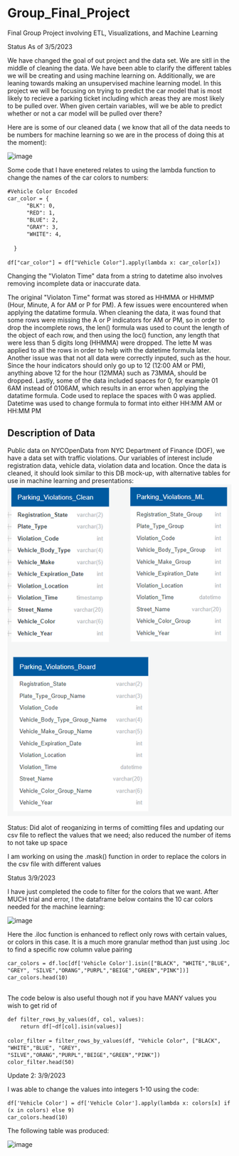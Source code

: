 # Group_Final_Project
Final Group Project involving ETL, Visualizations, and Machine Learning

Status As of 3/5/2023

We have changed the goal of out project and the data set. We are sitll in the middle of cleaning the data. We have been able to clarify the different tables we will be creating and using machine learning on. Additionally, we are leaning towards making an unsupervised machine learning model.
In this project we will be focusing on trying to predict the car model that is most likely to recieve a parking ticket including which areas they are most likely to be pulled over. When given certain variables, will we be able to predict whether or not a car model will be pulled over there?

Here are is some of our cleaned data ( we know that all of the data needs to be numbers for machine learning so we are in the process of doing this at the moment):

![image](https://user-images.githubusercontent.com/113560850/223585965-2b71bbe1-0192-4737-b96c-80e733719677.png)

Some code that I have enetered relates to using the lambda function to change the names of the car colors to numbers:

```
#Vehicle Color Encoded
car_color = {
      "BLK": 0,
      "RED": 1,
      "BLUE": 2,
      "GRAY": 3,
      "WHITE": 4,
   
  }

df["car_color"] = df["Vehicle Color"].apply(lambda x: car_color[x])
```

Changing the "Violaton Time" data from a string to datetime also involves removing incomplete data or inaccurate data. 

The original "Violaton Time" format was stored as HHMMA or HHMMP (Hour, Minute, A for AM or P for PM). A few issues were encountered when applying the datatime formula. When cleaning the data, it was found that some rows were missing the A or P indicators for AM or PM, so in order to drop the incomplete rows, the len() formula was used to count the length of the object of each row, and then using the loc() function, any length that were less than 5 digits long (HHMMA) were dropped. The lette M was applied to all the rows in order to help with the datetime formula later. Another issue was that not all data were correctly inputed, such as the hour. Since the hour indicators should only go up to 12 (12:00 AM or PM), anything above 12 for the hour (12MMA) such as 73MMA, should be dropped. Lastly, some of the data included spaces for 0, for example 01 6AM instead of 0106AM, which results in an error when applying the datatime formula. Code used to replace the spaces with 0 was applied. Datetime was used to change formula to format into either HH:MM AM or HH:MM PM

## Description of Data
Public data on NYCOpenData from NYC Department of Finance (DOF), we have a data set with traffic violations. Our variables of interest include registration data, vehicle data, violation data and location.
Once the data is cleaned, it should look similar to this DB mock-up, with alternative tables for use in machine learning and presentations:
![traffic_db_wip.png](images/traffic_db_cleaned.png)

Status:
Did alot of reoganizing in terms of comitting files and updating our csv file to reflect the values that we need; also reduced the number of items to not take up space

I am working on using the .mask() function in order to replace the colors in the csv file with different values 


Status 3/9/2023

I have just completed the code to filter for the colors that we want. After MUCH trial and error, I the dataframe below contains the 10 car colors needed for the machine learning:

![image](https://user-images.githubusercontent.com/113560850/224102899-8dbadf00-d795-48f2-b189-89e27ecf3899.png)

Here the .iloc function is enhanced to reflect only rows with certain values, or colors in this case. It is a much more granular method than just using .loc to find a specific row column value pairing 

`````
car_colors = df.loc[df['Vehicle Color'].isin(["BLACK", "WHITE","BLUE", "GREY", "SILVE","ORANG","PURPL","BEIGE","GREEN","PINK"])]
car_colors.head(10)


`````

The code below is also useful though not if you have MANY values you wish to get rid of

````
def filter_rows_by_values(df, col, values):
    return df[~df[col].isin(values)]

color_filter = filter_rows_by_values(df, "Vehicle Color", ["BLACK", "WHITE","BLUE", "GREY", "SILVE","ORANG","PURPL","BEIGE","GREEN","PINK"])
color_filter.head(50)
`````

Update 2: 3/9/2023

I was able to change the values into integers 1-10 using the code:

`````
df['Vehicle Color'] = df['Vehicle Color'].apply(lambda x: colors[x] if (x in colors) else 9)
car_colors.head(10)

`````
The following table was produced:

![image](https://user-images.githubusercontent.com/113560850/224107451-4d17f204-f348-4d4d-8b37-3cebdc94579c.png)


